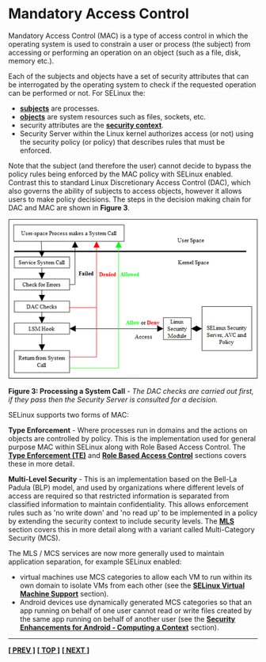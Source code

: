 # Mandatory Access Control

Mandatory Access Control (MAC) is a type of access control in which the
operating system is used to constrain a user or process (the subject)
from accessing or performing an operation on an object (such as a file,
disk, memory etc.).

Each of the subjects and objects have a set of security attributes that
can be interrogated by the operating system to check if the requested
operation can be performed or not. For SELinux the:

- [**subjects**](subjects.md#subjects) are processes.
- [**objects**](objects.md#objects) are system resources such as files,
  sockets, etc.
- security attributes are the [**security context**](security_context.md#security-context).
- Security Server within the Linux kernel authorizes access (or not)
  using the security policy (or policy) that describes rules that must
  be enforced.

Note that the subject (and therefore the user) cannot decide to bypass
the policy rules being enforced by the MAC policy with SELinux enabled.
Contrast this to standard Linux Discretionary Access Control (DAC),
which also governs the ability of subjects to access objects, however it
allows users to make policy decisions. The steps in the decision making
chain for DAC and MAC are shown in **Figure 3**.

![](./images/3-processing-call.png)

**Figure 3: Processing a System Call** - *The DAC checks are carried out
first, if they pass then the Security Server is consulted for a decision.*

SELinux supports two forms of MAC:

**Type Enforcement** - Where processes run in domains and the actions on
objects are controlled by policy. This is the implementation used for
general purpose MAC within SELinux along with Role Based Access Control.
The [**Type Enforcement (TE)**](type_enforcement.md#type-enforcement) and
[**Role Based Access Control**](rbac.md#role-based-access-control) sections
covers these in more detail.

**Multi-Level Security** - This is an implementation based on the
Bell-La Padula (BLP) model, and used by organizations where different
levels of access are required so that restricted information is
separated from classified information to maintain confidentiality. This
allows enforcement rules such as 'no write down' and 'no read up' to be
implemented in a policy by extending the security context to include
security levels. The [**MLS**](mls_mcs.md#multi-level-and-multi-category-security)
section covers this in more detail along with a variant called
Multi-Category Security (MCS).

The MLS / MCS services are now more generally used to maintain
application separation, for example SELinux enabled:

- virtual machines use MCS categories to allow each VM to run within
  its own domain to isolate VMs from each other (see the
  [**SELinux Virtual Machine Support**](vm_support.md#selinux-virtual-machine-support)
  section).
- Android devices use dynamically generated MCS categories so that an
  app running on behalf of one user cannot read or write files created
  by the same app running on behalf of another user (see the
  [**Security Enhancements for Android - Computing a Context**](seandroid.md#computing-process-context-examples) section).

<!-- %CUTHERE% -->

---
**[[ PREV ]](core_components.md)** **[[ TOP ]](#)** **[[ NEXT ]](users.md)**
